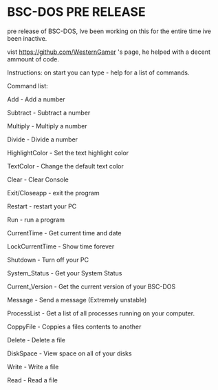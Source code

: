 # BSC-DOS PRE RELEASE
 pre release of BSC-DOS, Ive been working on this for the entire time ive been inactive.
 
 vist https://github.com/WesternGamer 's page, he helped with a decent ammount of code.

Instructions:
on start you can type - help for a list of commands.

Command list:

Add - Add a number

Subtract - Subtract a number

Multiply - Multiply a number

Divide - Divide a number

HighlightColor - Set the text highlight color

TextColor - Change the default text color

Clear - Clear Console

Exit/Closeapp - exit the program

Restart - restart your PC

Run - run a program

CurrentTime - Get current time and date

LockCurrentTime - Show time forever

Shutdown - Turn off your PC

System_Status - Get your System Status

Current_Version - Get the current version of your BSC-DOS

Message - Send a message (Extremely unstable)

ProcessList - Get a list of all processes running on your computer.


CoppyFile - Coppies a files contents to another

Delete - Delete a file

DiskSpace - View space on all of your disks

Write - Write a file

Read - Read a file


